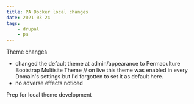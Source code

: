 ```yaml
---
title: PA Docker local changes
date: 2021-03-24
tags:
    - drupal
    - pa
---
```


Theme changes

-   changed the default theme at admin/appearance to Permaculture Bootstrap Multisite Theme // on live this theme was enabled in every Domain's settings but I'd forgotten to set it as default here.
-   no adverse effects noticed

Prep for local theme development

